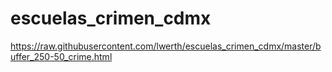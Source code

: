 # escuelas_crimen_cdmx

https://raw.githubusercontent.com/lwerth/escuelas_crimen_cdmx/master/buffer_250-50_crime.html
